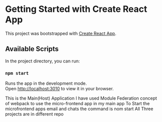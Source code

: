 # Getting Started with Create React App

This project was bootstrapped with [Create React App](https://github.com/facebook/create-react-app).

## Available Scripts

In the project directory, you can run:

### `npm start`

Runs the app in the development mode.\
Open [http://localhost:3010](http://localhost:3010) to view it in your browser.

This is the Main(Host) Application 
I have used Module Federation concept of webpack to use the micro-frontend app in my main app
To Start the microfrontend apps email and chats the command is nom start 
All Three projects are in different repo  


